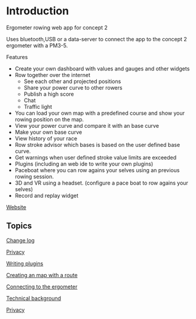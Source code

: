 # Introduction

Ergometer rowing web app for concept 2

Uses bluetooth,USB or a data-server to connect the app to the concept 2 ergometer with a PM3-5. 

Features
- Create your own dashboard with values and gauges and other widgets
-  Row together over the internet
    * See each other and projected positions
    * Share your power curve to other rowers
    * Publish a high score
    * Chat 
    * Traffic light
- You can load your own map with a predefined course and show your rowing position on the map.
- View your power curve and compare it with an base curve
- Make your own base curve
- View history of your race
- Row stroke advisor which bases is based on the user defined base curve.
- Get warnings when user defined stroke value limits are exceeded
- Plugins (including an web ide to write your own plugins)
- Paceboat where you can row agains your selves using an previous rowing session.
- 3D and VR using a headset. (configure a pace boat to row agains your selves)
- Record and replay widget
 
[Website](https://ergometer-space.org/)

## Topics

[Change log](ChangeLog.md)

[Privacy](Privacy.md)

[Writing plugins](PLUGINS.md)

[Creating an map with a route](Maps/README.md)

[Connecting to the ergometer](connection.md)

[Technical background](TECHNICAL.md)

[Privacy](Privacy.md)